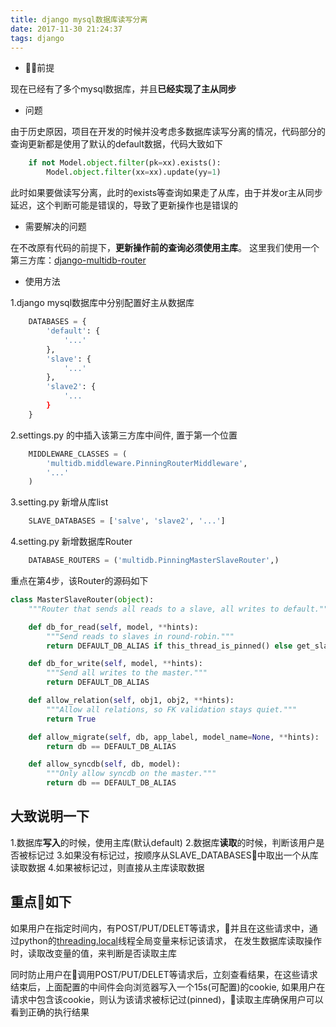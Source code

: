 ```yaml
---
title: django mysql数据库读写分离
date: 2017-11-30 21:24:37
tags: django
---
```

- 前提

现在已经有了多个mysql数据库，并且**已经实现了主从同步**

- 问题

由于历史原因，项目在开发的时候并没考虑多数据库读写分离的情况，代码部分的查询更新都是使用了默认的default数据，代码大致如下

```python
    if not Model.object.filter(pk=xx).exists():
        Model.object.filter(xx=xx).update(yy=1)
```
此时如果要做读写分离，此时的exists等查询如果走了从库，由于并发or主从同步延迟，这个判断可能是错误的，导致了更新操作也是错误的

- 需要解决的问题

在不改原有代码的前提下，**更新操作前的查询必须使用主库**。
这里我们使用一个第三方库：[django-multidb-router](https://github.com/jbalogh/django-multidb-router)

- 使用方法

1.django mysql数据库中分别配置好主从数据库
```python
    DATABASES = {
        'default': {
            '...'
        },
        'slave': {
            '...'
        },
        'slave2': {
            '...
        }
    }
```

2.settings.py 的中插入该第三方库中间件, 置于第一个位置
```python
    MIDDLEWARE_CLASSES = (
        'multidb.middleware.PinningRouterMiddleware',
        '...'
    )
```

3.setting.py 新增从库list
```python
    SLAVE_DATABASES = ['salve', 'slave2', '...']
```

4.setting.py 新增数据库Router
```python
    DATABASE_ROUTERS = ('multidb.PinningMasterSlaveRouter',)
```

重点在第4步，该Router的源码如下
```python
class MasterSlaveRouter(object):
    """Router that sends all reads to a slave, all writes to default."""

    def db_for_read(self, model, **hints):
        """Send reads to slaves in round-robin."""
        return DEFAULT_DB_ALIAS if this_thread_is_pinned() else get_slave()

    def db_for_write(self, model, **hints):
        """Send all writes to the master."""
        return DEFAULT_DB_ALIAS

    def allow_relation(self, obj1, obj2, **hints):
        """Allow all relations, so FK validation stays quiet."""
        return True

    def allow_migrate(self, db, app_label, model_name=None, **hints):
        return db == DEFAULT_DB_ALIAS

    def allow_syncdb(self, db, model):
        """Only allow syncdb on the master."""
        return db == DEFAULT_DB_ALIAS
```
## 大致说明一下

1.数据库**写入**的时候，使用主库(默认default)
2.数据库**读取**的时候，判断该用户是否被标记过
3.如果没有标记过，按顺序从SLAVE_DATABASES中取出一个从库读取数据
4.如果被标记过，则直接从主库读取数据

## 重点如下

如果用户在指定时间内，有POST/PUT/DELET等请求，并且在这些请求中，通过python的[threading.local](https://docs.python.org/2/library/threading.html#threading.local)线程全局变量来标记该请求，
在发生数据库读取操作时，读取改变量的值，来判断是否读取主库

同时防止用户在调用POST/PUT/DELET等请求后，立刻查看结果，在这些请求结束后，上面配置的中间件会向浏览器写入一个15s(可配置)的cookie,
如果用户在请求中包含该cookie，则认为该请求被标记过(pinned)，读取主库确保用户可以看到正确的执行结果